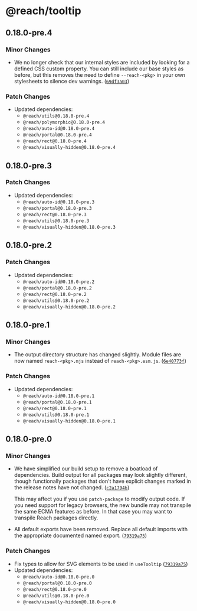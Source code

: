 # @reach/tooltip

## 0.18.0-pre.4

### Minor Changes

- We no longer check that our internal styles are included by looking for a defined CSS custom property. You can still include our base styles as before, but this removes the need to define `--reach-<pkg>` in your own stylesheets to silence dev warnings. ([`69df3a03`](https://github.com/reach/reach-ui/commit/69df3a038d12c0e731778c9ac6e18ba6f81fbb49))

### Patch Changes

- Updated dependencies:
  - `@reach/utils@0.18.0-pre.4`
  - `@reach/polymorphic@0.18.0-pre.4`
  - `@reach/auto-id@0.18.0-pre.4`
  - `@reach/portal@0.18.0-pre.4`
  - `@reach/rect@0.18.0-pre.4`
  - `@reach/visually-hidden@0.18.0-pre.4`

## 0.18.0-pre.3

### Patch Changes

- Updated dependencies:
  - `@reach/auto-id@0.18.0-pre.3`
  - `@reach/portal@0.18.0-pre.3`
  - `@reach/rect@0.18.0-pre.3`
  - `@reach/utils@0.18.0-pre.3`
  - `@reach/visually-hidden@0.18.0-pre.3`

## 0.18.0-pre.2

### Patch Changes

- Updated dependencies:
  - `@reach/auto-id@0.18.0-pre.2`
  - `@reach/portal@0.18.0-pre.2`
  - `@reach/rect@0.18.0-pre.2`
  - `@reach/utils@0.18.0-pre.2`
  - `@reach/visually-hidden@0.18.0-pre.2`

## 0.18.0-pre.1

### Minor Changes

- The output directory structure has changed slightly. Module files are now named `reach-<pkg>.mjs` instead of `reach-<pkg>.esm.js`. ([`6e40773f`](https://github.com/reach/reach-ui/commit/6e40773fc0f430dba9029fee57b526a7eb25827e))

### Patch Changes

- Updated dependencies:
  - `@reach/auto-id@0.18.0-pre.1`
  - `@reach/portal@0.18.0-pre.1`
  - `@reach/rect@0.18.0-pre.1`
  - `@reach/utils@0.18.0-pre.1`
  - `@reach/visually-hidden@0.18.0-pre.1`

## 0.18.0-pre.0

### Minor Changes

- We have simplified our build setup to remove a boatload of dependencies. Build output for all packages may look slightly different, though functionally packages that don't have explicit changes marked in the release notes have not changed. ([`c2a1794b`](https://github.com/reach/reach-ui/commit/c2a1794b6818822080f428a1cbe2cec2b4a0a218))

  This may affect you if you use `patch-package` to modify output code. If you need support for legacy browsers, the new bundle may not transpile the same ECMA features as before. In that case you may want to transpile Reach packages directly.

- All default exports have been removed. Replace all default imports with the appropriate documented named export. ([`79319a75`](https://github.com/reach/reach-ui/commit/79319a75a639db398c62ca3296896894eb3e539e))

### Patch Changes

- Fix types to allow for SVG elements to be used in `useTooltip` ([`79319a75`](https://github.com/reach/reach-ui/commit/79319a75a639db398c62ca3296896894eb3e539e))
- Updated dependencies:
  - `@reach/auto-id@0.18.0-pre.0`
  - `@reach/portal@0.18.0-pre.0`
  - `@reach/rect@0.18.0-pre.0`
  - `@reach/utils@0.18.0-pre.0`
  - `@reach/visually-hidden@0.18.0-pre.0`
